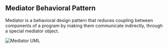 ## Mediator Behavioral Pattern

Mediator is a behavioral design pattern that reduces coupling between components of a program by making them communicate indirectly, through a special mediator object.

![Mediator UML](https://github.com/muarshad01/Python-Design-Patterns/blob/main/Behavioral_Design_Patterns/Mediator/images/mediator.png)
